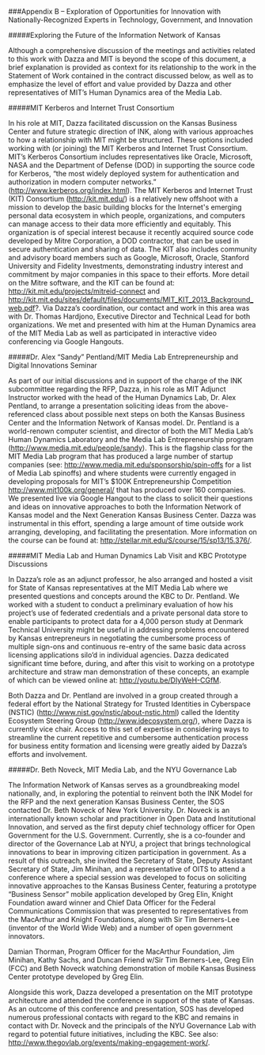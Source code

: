 ###Appendix B – Exploration of Opportunities for Innovation with Nationally-Recognized Experts in Technology, Government, and Innovation


#####Exploring the Future of the Information Network of Kansas

Although a comprehensive discussion of the meetings and activities related to this work with Dazza and MIT is beyond the scope of this document, a brief explanation is provided as context for its relationship to the work in the Statement of Work contained in the contract discussed below, as well as to emphasize the level of effort and value provided by Dazza and other representatives of MIT’s Human Dynamics area of the Media Lab.  

#####MIT Kerberos and Internet Trust Consortium

In his role at MIT, Dazza facilitated discussion on the Kansas Business Center and future strategic direction of INK, along with various approaches to how a relationship with MIT might be structured.  These options included working with (or joining) the MIT Kerberos and Internet Trust Consortium. MIT’s Kerberos Consortium includes representatives like Oracle, Microsoft, NASA and the Department of Defense (DOD) in supporting the source code for Kerberos, “the most widely deployed system for authentication and authorization in modern computer networks.” (http://www.kerberos.org/index.html). The MIT Kerberos and Internet Trust (KIT) Consortium (http://kit.mit.edu/) is a relatively new offshoot with a mission to develop the basic building blocks for the Internet's emerging personal data ecosystem in which people, organizations, and computers can manage access to their data more efficiently and equitably.  This organization is of special interest because it recently acquired source code developed by Mitre Corporation, a DOD contractor, that can be used in secure authentication and sharing of data.  The KIT also includes community and advisory board members such as Google, Microsoft, Oracle, Stanford University and Fidelity Investments, demonstrating industry interest and commitment by major companies in this space to their efforts. More detail on the Mitre software, and the KIT can be found at: http://kit.mit.edu/projects/mitreid-connect and http://kit.mit.edu/sites/default/files/documents/MIT_KIT_2013_Background_web.pdf?. Via Dazza’s coordination, our contact and work in this area was with Dr. Thomas Hardjono, Executive Director and Technical Lead for both organizations. We met and presented with him at the Human Dynamics area of the MIT Media Lab as well as participated in interactive video conferencing via Google Hangouts.

#####Dr. Alex “Sandy” Pentland/MIT Media Lab Entrepreneurship and Digital Innovations Seminar

As part of our initial discussions and in support of the charge of the INK subcommittee regarding the RFP, Dazza, in his role as MIT Adjunct Instructor worked with the head of the Human Dynamics Lab, Dr. Alex Pentland, to arrange a presentation soliciting ideas from the above-referenced class about possible next steps on both the Kansas Business Center and the Information Network of Kansas model.  Dr. Pentland is a world-renown computer scientist, and director of both the MIT Media Lab’s Human Dynamics Laboratory and the Media Lab Entrepreneurship program (http://www.media.mit.edu/people/sandy). This is the flagship class for the MIT Media Lab program that has produced a large number of startup companies (see: http://www.media.mit.edu/sponsorship/spin-offs for a list of Media Lab spinoffs) and where students were currently engaged in developing proposals for MIT’s $100K Entrepreneurship Competition http://www.mit100k.org/general/ that has produced over 160 companies.  We presented live via Google Hangout to the class to solicit their questions and ideas on innovative approaches to both the Information Network of Kansas model and the Next Generation Kansas Business Center. Dazza was instrumental in this effort, spending a large amount of time outside work arranging, developing, and facilitating the presentation. More information on the course can be found at: http://stellar.mit.edu/S/course/15/sp13/15.376/.

#####MIT Media Lab and Human Dynamics Lab Visit and KBC Prototype Discussions

In Dazza’s role as an adjunct professor, he also arranged and hosted a visit for State of Kansas representatives at the MIT Media Lab where we presented questions and concepts around the KBC to Dr. Pentland. We worked with a student to conduct a preliminary evaluation of how his project’s use of federated credentials and a private personal data store to enable participants to protect data for a 4,000 person study at Denmark Technical University might be useful in addressing problems encountered by Kansas entrepreneurs in negotiating the cumbersome process of multiple sign-ons and continuous re-entry of the same basic data across licensing applications silo’d in individual agencies. Dazza dedicated significant time before, during, and after this visit to working on a prototype architecture and straw man demonstration of these concepts, an example of which can be viewed online at: http://youtu.be/DIyWeH-CGfM. 

Both Dazza and Dr. Pentland are involved in a group created through a federal effort by the National Strategy for Trusted Identities in Cyberspace (NSTIC) (http://www.nist.gov/nstic/about-nstic.html) called the Identity Ecosystem Steering Group (http://www.idecosystem.org/), where Dazza is currently vice chair. Access to this set of expertise in considering ways to streamline the current repetitive and cumbersome authentication process for business entity formation and licensing were greatly aided by Dazza’s efforts and involvement.
 
#####Dr. Beth Noveck, MIT Media Lab, and the NYU Governance Lab

The Information Network of Kansas serves as a groundbreaking model nationally, and, in exploring the potential to reinvent both the INK Model for the RFP and the next generation Kansas Business Center, the SOS contacted Dr. Beth Noveck of New York University.  Dr. Noveck is an internationally known scholar and practitioner in Open Data and Institutional Innovation, and served as the first deputy chief technology officer for Open Government for the U.S. Government.  Currently, she is a co-founder and director of the Governance Lab at NYU, a project that brings technological innovations to bear in improving citizen participation in government.  As a result of this outreach, she invited the Secretary of State, Deputy Assistant Secretary of State, Jim Minihan, and a representative of OITS to attend a conference where a special session was developed to focus on soliciting innovative approaches to the Kansas Business Center, featuring a prototype “Business Sensor” mobile application developed by Greg Elin, Knight Foundation award winner and Chief Data Officer for the Federal Communications Commission that was presented to representatives from the MacArthur and Knight Foundations, along with Sir Tim Berners-Lee (inventor of the World Wide Web) and a number of open government innovators. 



Damian Thorman, Program Officer for the MacArthur Foundation, Jim Minihan, Kathy Sachs, and Duncan Friend w/Sir Tim Berners-Lee, Greg Elin (FCC) and Beth Noveck watching demonstration of mobile Kansas Business Center prototype developed by Greg Elin.

Alongside this work, Dazza developed a presentation on the MIT prototype architecture and attended the conference in support of the state of Kansas. As an outcome of this conference and presentation, SOS has developed numerous professional contacts with regard to the KBC and remains in contact with Dr. Noveck and the principals of the NYU Governance Lab with regard to potential future initiatives, including the KBC. See also: http://www.thegovlab.org/events/making-engagement-work/.

